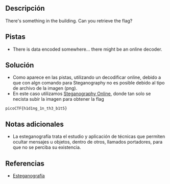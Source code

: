 
## Descripción
There's something in the building. Can you retrieve the flag?


## Pistas
- There is data encoded somewhere... there might be an online decoder.

## Solución
- Como aparece en las pistas, utilizando un decodificar online, debido a que con algn comando para Steganography no es posible debido al tipo de archivo de la imagen (png).
- En este caso utilizamos [Steganography Online](https://stylesuxx.github.io/steganography/), donde tan solo se necista subir la imagen para obtener la flag 

```bash()
picoCTF{h1d1ng_1n_th3_b1t5}
```

## Notas adicionales
- La esteganografía trata el estudio y aplicación de técnicas que permiten ocultar mensajes u objetos, dentro de otros, llamados portadores, para que no se perciba su existencia. 

## Referencias 
- [Esteganografía](https://es.wikipedia.org/wiki/Esteganograf%C3%ADa)